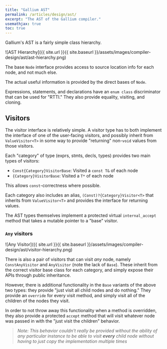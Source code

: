 ```yaml
---
title: "Gallium AST"
permalink: /articles/design/ast/
excerpt: "The AST of the Gallium compiler."
usemathjax: true
toc: true
---
```


Gallium's AST is a fairly simple class hierarchy. 

![AST Hierarchy]({{ site.url }}{{ site.baseurl }}/assets/images/compiler-design/ast/ast-hierarchy.png)

The base `Node` interface provides access to source location info for each
node, and not much else. 

The actual useful information is provided by the direct bases of `Node`.

Expressions, statements, and declarations have an `enum class` discriminator
that can be used for "RTTI." They also provide equality, 
visiting, and cloning. 

## Visitors

The visitor interface is relatively simple. A visitor type has to both 
implement the interface of one of the user-facing visitors, and possibly
inherit from `ValueVisitor<T>` in some way to provide "returning" non-`void`
values from those visitors. 

Each "category" of type (exprs, stmts, decls, types) provides two main
types of visitors:

- `Const{Category}VisitorBase`: Visited a `const T&` of each node
- `{Category}VisitorBase`: Visited a `T*` of each node

This allows `const`-correctness where possible. 

Each category also includes an alias, `(Const)?{Category}Visitor<T>` that
inherits from `ValueVisitor<T>` and provides the interface for returning 
values.

The AST types themselves implement a protected virtual `internal_accept` 
method that takes a mutable pointer to a "base" visitor. 

### `Any` visitors

![Any Visitor]({{ site.url }}{{ site.baseurl }}/assets/images/compiler-design/ast/visitor-hierarchy.png)

There is also a pair of visitors that can visit *any* node, namely 
`ConstAnyVisitor` and `AnyVisitor` (note the lack of `Base`). These inherit 
from the correct visitor base class for each category, and simply expose 
their APIs through public inheritance.

However, there is additional functionality in the `Base` variants of the
above two types: they provide "just visit all child nodes and do nothing."
They provide an `override` for every visit method, and simply visit
all of the children of the nodes they visit.

In order to not throw away this functionality when a method is overridden,
they also provide a protected `accept` method that will visit whatever
node was passed in with the "just visit the children" behavior.

> *Note: This behavior couldn't really be provided without the ability*
> *of any particular instance to be able to visit **every** child node*
> *without having to just copy the implementation multiple times*